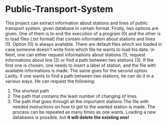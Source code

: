 # Public-Transport-System
This project can extract information about stations and lines of public transport system, given database in certain format.
Firstly, two options are given. One of them is to end the execution of a program (0) and the other is to load files (.txt format) that contain information about stations and lines (1). Option (0) is always available. There are default files which are loaded in case someone doesn't write from which file he wants to load his data. \n
Next, one can either request informations about stations (1), request informations about line (2) or find a path between two stations (3).
If the first one is chosen, one needs to insert a label of station, and the file with available informations is made.
The same goes for the second option.
Lastly, if one wants to find a path between two stations, he can do it in a various ways. He can request the following:
  1) The shortest path
  2) The path that contains the least number of changing of lines
  3) The path that goes through all the importatnt stations
The file with needed instructions on how to get to the wanted station is made.
The process can be repeated as many times as one wants. Loading a new databases is possible, but **it will delete the existing one!**
